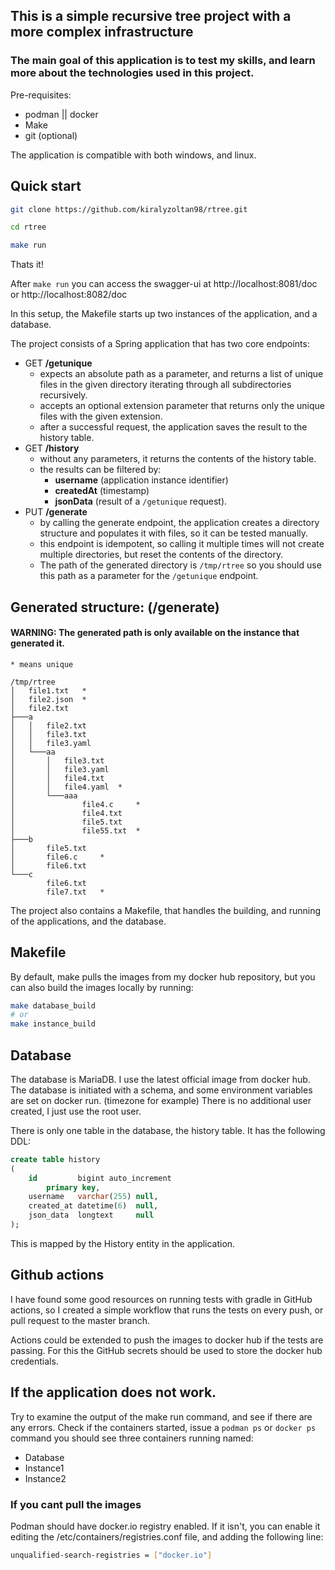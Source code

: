 ## This is a simple recursive tree project with a more complex infrastructure
### The main goal of this application is to test my skills, and learn more about the technologies used in this project.

Pre-requisites:
 - podman || docker
 - Make
 - git (optional)

The application is compatible with both windows, and linux.

## Quick start
```bash
git clone https://github.com/kiralyzoltan98/rtree.git
```
```bash
cd rtree
```
```bash
make run
```
Thats it! 

After `make run` you can access the swagger-ui at http://localhost:8081/doc or http://localhost:8082/doc

In this setup, the Makefile starts up two instances of the application, and a database.

The project consists of a Spring application that has two core endpoints:
 - GET **/getunique**
   - expects an absolute path as a parameter, and returns a list of unique files in the given directory iterating through all subdirectories recursively.
   - accepts an optional extension parameter that returns only the unique files with the given extension.
   - after a successful request, the application saves the result to the history table.
 - GET **/history**
   - without any parameters, it returns the contents of the history table.
   - the results can be filtered by:
     - **username** (application instance identifier)
     - **createdAt** (timestamp)
     - **jsonData** (result of a `/getunique` request).
 - PUT **/generate**
   - by calling the generate endpoint, the application creates a directory structure and populates it with files, so it can be tested manually.
   - this endpoint is idempotent, so calling it multiple times will not create multiple directories, but reset the contents of the directory.
   - The path of the generated directory is `/tmp/rtree` so you should use this path as a parameter for the `/getunique` endpoint.

## Generated structure: (/generate)
#### WARNING: The generated path is only available on the instance that generated it.
``* means unique``
```text
/tmp/rtree
│   file1.txt   *
│   file2.json  *
│   file2.txt
├───a
│   │   file2.txt
│   │   file3.txt
│   │   file3.yaml
│   └───aa
│       │   file3.txt
│       │   file3.yaml
│       │   file4.txt
│       │   file4.yaml  *
│       └───aaa
│               file4.c     *
│               file4.txt
│               file5.txt
│               file55.txt  *
├───b
│       file5.txt
│       file6.c     *
│       file6.txt
└───c
        file6.txt
        file7.txt   *
```

The project also contains a Makefile, that handles the building, and running of the applications, and the database.

## Makefile
By default, make pulls the images from my docker hub repository, but you can also build the images locally by running:
```bash
make database_build
# or
make instance_build
```

## Database
The database is MariaDB. I use the latest official image from docker hub.
The database is initiated with a schema, and some environment variables are set on docker run. (timezone for example)
There is no additional user created, I just use the root user.

There is only one table in the database, the history table.
It has the following DDL:
```sql
create table history
(
    id         bigint auto_increment
        primary key,
    username   varchar(255) null,
    created_at datetime(6)  null,
    json_data  longtext     null
);
```

This is mapped by the History entity in the application.

## Github actions
I have found some good resources on running tests with gradle in GitHub actions, so I created a simple workflow that runs the tests on every push, or pull request to the master branch.

Actions could be extended to push the images to docker hub if the tests are passing.
For this the GitHub secrets should be used to store the docker hub credentials.

##  If the application does not work.
Try to examine the output of the make run command, and see if there are any errors.
Check if the containers started, issue a `podman ps` or `docker ps` command you should see three containers running named:
- Database
- Instance1
- Instance2

### If you cant pull the images
Podman should have docker.io registry enabled.
If it isn't, you can enable it editing the /etc/containers/registries.conf file, and adding the following line:
```bash
unqualified-search-registries = ["docker.io"]
```